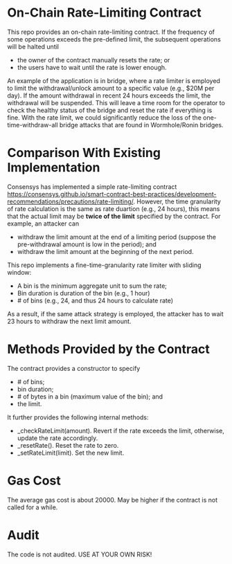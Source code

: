 # On-Chain Rate-Limiting Contract

This repo provides an on-chain rate-limiting contract.  If the frequency of some operations exceeds the pre-defined limit, the subsequent operations will be halted until
- the owner of the contract manually resets the rate; or
- the users have to wait until the rate is lower enough.

An example of the application is in bridge, where a rate limiter is employed to limit the withdrawal/unlock amount to a specific value (e.g., $20M per day).  If the amount withdrawal in recent 24 hours exceeds the limit, the withdrawal will be suspended.  This will leave a time room for the operator to check the healthy status of the bridge and reset the rate if everything is fine.  With the rate limit, we could significantly reduce the loss of the one-time-withdraw-all  bridge attacks that are found in Wormhole/Ronin bridges.

# Comparison With Existing Implementation
Consensys has implemented a simple rate-limiting contract https://consensys.github.io/smart-contract-best-practices/development-recommendations/precautions/rate-limiting/.  However, the time granularity of rate calculation is the same as rate duartion (e.g., 24 hours), this means that the actual limit may be **twice of the limit** specified by the contract.  For example, an attacker can
- withdraw the limit amount at the end of a limiting period (suppose the pre-withdrawal amount is low in the period); and
- withdraw the limit amount at the beginning of the next period.

This repo implements a fine-time-granularity rate limiter with sliding window:
- A bin is the minimum aggregate unit to sum the rate;
- Bin duration is duration of the bin (e.g., 1 hour)
- \# of bins (e.g., 24, and thus 24 hours to calculate rate)

As a result, if the same attack strategy is employed, the attacker has to wait 23 hours to withdraw the next limit amount.

# Methods Provided by the Contract
The contract provides a constructor to specify
- \# of bins;
- bin duration;
- \# of bytes in a bin (maximum value of the bin); and
- the limit.

It further provides the following internal methods:
- _checkRateLimit(amount).  Revert if the rate exceeds the limit, otherwise, update the rate accordingly.
- _resetRate().  Reset the rate to zero.
- _setRateLimit(limit).  Set the new limit.

# Gas Cost
The average gas cost is about 20000.  May be higher if the contract is not called for a while.

# Audit
The code is not audited.  USE AT YOUR OWN RISK!
